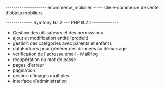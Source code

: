-------------------- ecommerce_mobilier --
-- site e-commerce de vente d'objets mobiliers


------------- Symfony 6.1.2 --- PHP 8.2.1 -------------

- Gestion des utilisateurs et des permissions
- ajout et modification entité (produit)
- gestion des catégories avec parents et enfants
- dataFixtures pour générer des données au démarrage 
- vérification de l'adresse email - MailHog
- récupération du mot de passe
- pages d'erreur
- pagination
- gestion d'images multiples
- interface d'administration

